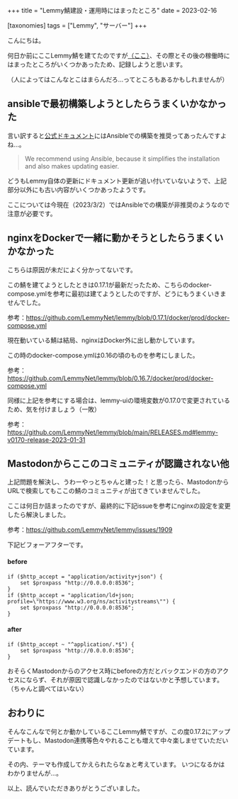 +++
title = "Lemmy鯖建設・運用時にはまったところ"
date = 2023-02-16

[taxonomies]
tags = ["Lemmy", "サーバー"]
+++

こんにちは。

何日か前にここLemmy鯖を建てたのですが[（ここ）](https://lem.simple-gear.com)、その際とその後の稼働時にはまったところがいくつかあったため、記録しようと思います。

（人によってはこんなとこはまらんだろ…ってところもあるかもしれませんが）

## ansibleで最初構築しようとしたらうまくいかなかった

言い訳すると[公式ドキュメント](https://join-lemmy.org/docs/en/administration/administration.html)にはAnsibleでの構築を推奨ってあったんですよね…。

> We recommend using Ansible, because it simplifies the installation and also makes updating easier.

どうもLemmy自体の更新にドキュメント更新が追い付いていないようで、上記部分以外にも古い内容がいくつかあったようです。

ここについては今現在（2023/3/2）ではAnsibleでの構築が非推奨のようなので注意が必要です。

## nginxをDockerで一緒に動かそうとしたらうまくいかなかった

こちらは原因が未だによく分かってないです。

この鯖を建てようとしたときは0.17.1が最新だったため、こちらのdocker-compose.ymlを参考に最初は建てようとしたのですが、どうにもうまくいきませんでした。

参考：https://github.com/LemmyNet/lemmy/blob/0.17.1/docker/prod/docker-compose.yml

現在動いている鯖は結局、nginxはDocker外に出し動かしています。

この時のdocker-compose.ymlは0.16の頃のものを参考にしました。

参考：https://github.com/LemmyNet/lemmy/blob/0.16.7/docker/prod/docker-compose.yml

同様に上記を参考にする場合は、lemmy-uiの環境変数が0.17.0で変更されているため、気を付けましょう（一敗）

参考：https://github.com/LemmyNet/lemmy/blob/main/RELEASES.md#lemmy-v0170-release-2023-01-31

## Mastodonからここのコミュニティが認識されない他

上記問題を解決し、うわーやっとちゃんと建った！と思ったら、MastodonからURLで検索してもここの鯖のコミュニティが出てきていませんでした。

ここは何日か詰まったのですが、最終的に下記issueを参考にnginxの設定を変更したら解決しました。

参考：https://github.com/LemmyNet/lemmy/issues/1909

下記ビフォーアフターです。

#### before

```
if ($http_accept = "application/activity+json") {
    set $proxpass "http://0.0.0.0:8536";
}
if ($http_accept = "application/ld+json; profile=\"https://www.w3.org/ns/activitystreams\"") {
    set $proxpass "http://0.0.0.0:8536";
}
```

#### after

```
if ($http_accept ~ "^application/.*$") {
    set $proxpass "http://0.0.0.0:8536";
}
```

おそらくMastodonからのアクセス時にbeforeの方だとバックエンドの方のアクセスにならず、それが原因で認識しなかったのではないかと予想しています。（ちゃんと調べてはいない）

## おわりに

そんなこんなで何とか動かしているここLemmy鯖ですが、この度0.17.2にアップデートもし、Mastodon連携等色々やれることも増えて中々楽しませていただいています。

その内、テーマも作成してかえられたらなぁと考えています。
いつになるかはわかりませんが…。

以上、読んでいただきありがとうございました。
